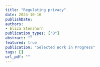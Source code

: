 ```yaml
---
title: "Regulating privacy"
date: 2024-10-16
publishDate: 
authors:
- Eliza Stenzhorn
publication_types: ["0"]
abstract: ""
featured: true
publication: "Selected Work in Progress"
tags: []
url_pdf: ""
---
```


